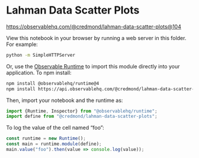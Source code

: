 # Lahman Data Scatter Plots

https://observablehq.com/@credmond/lahman-data-scatter-plots@104

View this notebook in your browser by running a web server in this folder. For
example:

~~~sh
python -m SimpleHTTPServer
~~~

Or, use the [Observable Runtime](https://github.com/observablehq/runtime) to
import this module directly into your application. To npm install:

~~~sh
npm install @observablehq/runtime@4
npm install https://api.observablehq.com/@credmond/lahman-data-scatter-plots.tgz?v=3
~~~

Then, import your notebook and the runtime as:

~~~js
import {Runtime, Inspector} from "@observablehq/runtime";
import define from "@credmond/lahman-data-scatter-plots";
~~~

To log the value of the cell named “foo”:

~~~js
const runtime = new Runtime();
const main = runtime.module(define);
main.value("foo").then(value => console.log(value));
~~~
